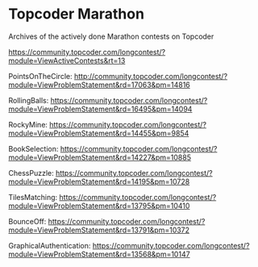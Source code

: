 # Topcoder Marathon

Archives of the actively done Marathon contests on Topcoder

https://community.topcoder.com/longcontest/?module=ViewActiveContests&rt=13


PointsOnTheCircle: http://community.topcoder.com/longcontest/?module=ViewProblemStatement&rd=17063&pm=14816

RollingBalls: https://community.topcoder.com/longcontest/?module=ViewProblemStatement&rd=16495&pm=14094

RockyMine: https://community.topcoder.com/longcontest/?module=ViewProblemStatement&rd=14455&pm=9854

BookSelection: https://community.topcoder.com/longcontest/?module=ViewProblemStatement&rd=14227&pm=10885

ChessPuzzle: https://community.topcoder.com/longcontest/?module=ViewProblemStatement&rd=14195&pm=10728

TilesMatching: https://community.topcoder.com/longcontest/?module=ViewProblemStatement&rd=13795&pm=10410

BounceOff: https://community.topcoder.com/longcontest/?module=ViewProblemStatement&rd=13791&pm=10372

GraphicalAuthentication: https://community.topcoder.com/longcontest/?module=ViewProblemStatement&rd=13568&pm=10147

